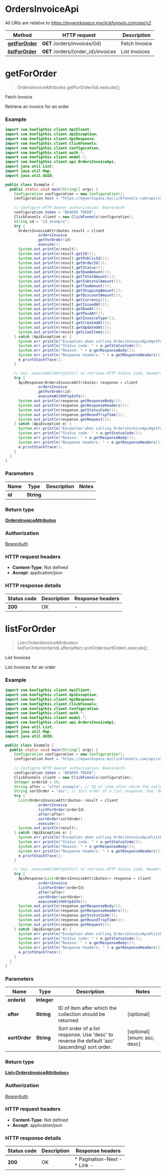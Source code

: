 # OrdersInvoiceApi

All URIs are relative to *https://myworkspace.myclickfunnels.com/api/v2*

| Method | HTTP request | Description |
|------------- | ------------- | -------------|
| [**getForOrder**](OrdersInvoiceApi.md#getForOrder) | **GET** /orders/invoices/{id} | Fetch Invoice |
| [**listForOrder**](OrdersInvoiceApi.md#listForOrder) | **GET** /orders/{order_id}/invoices | List Invoices |


<a name="getForOrder"></a>
# **getForOrder**
> OrdersInvoiceAttributes getForOrder(id).execute();

Fetch Invoice

Retrieve an invoice for an order

### Example
```java
import com.konfigthis.client.ApiClient;
import com.konfigthis.client.ApiException;
import com.konfigthis.client.ApiResponse;
import com.konfigthis.client.ClickFunnels;
import com.konfigthis.client.Configuration;
import com.konfigthis.client.auth.*;
import com.konfigthis.client.model.*;
import com.konfigthis.client.api.OrdersInvoiceApi;
import java.util.List;
import java.util.Map;
import java.util.UUID;

public class Example {
  public static void main(String[] args) {
    Configuration configuration = new Configuration();
    configuration.host = "https://myworkspace.myclickfunnels.com/api/v2";
    
    // Configure HTTP bearer authorization: BearerAuth
    configuration.token = "BEARER TOKEN";
    ClickFunnels client = new ClickFunnels(configuration);
    String id = "id_example";
    try {
      OrdersInvoiceAttributes result = client
              .ordersInvoice
              .getForOrder(id)
              .execute();
      System.out.println(result);
      System.out.println(result.getId());
      System.out.println(result.getPublicId());
      System.out.println(result.getOrderId());
      System.out.println(result.getStatus());
      System.out.println(result.getDueAmount());
      System.out.println(result.getTotalAmount());
      System.out.println(result.getSubtotalAmount());
      System.out.println(result.getTaxAmount());
      System.out.println(result.getShippingAmount());
      System.out.println(result.getDiscountAmount());
      System.out.println(result.getCurrency());
      System.out.println(result.getIssuedAt());
      System.out.println(result.getDueAt());
      System.out.println(result.getPaidAt());
      System.out.println(result.getInvoiceType());
      System.out.println(result.getCreatedAt());
      System.out.println(result.getUpdatedAt());
      System.out.println(result.getLineItems());
    } catch (ApiException e) {
      System.err.println("Exception when calling OrdersInvoiceApi#getForOrder");
      System.err.println("Status code: " + e.getStatusCode());
      System.err.println("Reason: " + e.getResponseBody());
      System.err.println("Response headers: " + e.getResponseHeaders());
      e.printStackTrace();
    }

    // Use .executeWithHttpInfo() to retrieve HTTP Status Code, Headers and Request
    try {
      ApiResponse<OrdersInvoiceAttributes> response = client
              .ordersInvoice
              .getForOrder(id)
              .executeWithHttpInfo();
      System.out.println(response.getResponseBody());
      System.out.println(response.getResponseHeaders());
      System.out.println(response.getStatusCode());
      System.out.println(response.getRoundTripTime());
      System.out.println(response.getRequest());
    } catch (ApiException e) {
      System.err.println("Exception when calling OrdersInvoiceApi#getForOrder");
      System.err.println("Status code: " + e.getStatusCode());
      System.err.println("Reason: " + e.getResponseBody());
      System.err.println("Response headers: " + e.getResponseHeaders());
      e.printStackTrace();
    }
  }
}

```

### Parameters

| Name | Type | Description  | Notes |
|------------- | ------------- | ------------- | -------------|
| **id** | **String**|  | |

### Return type

[**OrdersInvoiceAttributes**](OrdersInvoiceAttributes.md)

### Authorization

[BearerAuth](../README.md#BearerAuth)

### HTTP request headers

 - **Content-Type**: Not defined
 - **Accept**: application/json

### HTTP response details
| Status code | Description | Response headers |
|-------------|-------------|------------------|
| **200** | OK |  -  |

<a name="listForOrder"></a>
# **listForOrder**
> List&lt;OrdersInvoiceAttributes&gt; listForOrder(orderId).after(after).sortOrder(sortOrder).execute();

List Invoices

List invoices for an order

### Example
```java
import com.konfigthis.client.ApiClient;
import com.konfigthis.client.ApiException;
import com.konfigthis.client.ApiResponse;
import com.konfigthis.client.ClickFunnels;
import com.konfigthis.client.Configuration;
import com.konfigthis.client.auth.*;
import com.konfigthis.client.model.*;
import com.konfigthis.client.api.OrdersInvoiceApi;
import java.util.List;
import java.util.Map;
import java.util.UUID;

public class Example {
  public static void main(String[] args) {
    Configuration configuration = new Configuration();
    configuration.host = "https://myworkspace.myclickfunnels.com/api/v2";
    
    // Configure HTTP bearer authorization: BearerAuth
    configuration.token = "BEARER TOKEN";
    ClickFunnels client = new ClickFunnels(configuration);
    Integer orderId = 56;
    String after = "after_example"; // ID of item after which the collection should be returned
    String sortOrder = "asc"; // Sort order of a list response. Use 'desc' to reverse the default 'asc' (ascending) sort order.
    try {
      List<OrdersInvoiceAttributes> result = client
              .ordersInvoice
              .listForOrder(orderId)
              .after(after)
              .sortOrder(sortOrder)
              .execute();
      System.out.println(result);
    } catch (ApiException e) {
      System.err.println("Exception when calling OrdersInvoiceApi#listForOrder");
      System.err.println("Status code: " + e.getStatusCode());
      System.err.println("Reason: " + e.getResponseBody());
      System.err.println("Response headers: " + e.getResponseHeaders());
      e.printStackTrace();
    }

    // Use .executeWithHttpInfo() to retrieve HTTP Status Code, Headers and Request
    try {
      ApiResponse<List<OrdersInvoiceAttributes>> response = client
              .ordersInvoice
              .listForOrder(orderId)
              .after(after)
              .sortOrder(sortOrder)
              .executeWithHttpInfo();
      System.out.println(response.getResponseBody());
      System.out.println(response.getResponseHeaders());
      System.out.println(response.getStatusCode());
      System.out.println(response.getRoundTripTime());
      System.out.println(response.getRequest());
    } catch (ApiException e) {
      System.err.println("Exception when calling OrdersInvoiceApi#listForOrder");
      System.err.println("Status code: " + e.getStatusCode());
      System.err.println("Reason: " + e.getResponseBody());
      System.err.println("Response headers: " + e.getResponseHeaders());
      e.printStackTrace();
    }
  }
}

```

### Parameters

| Name | Type | Description  | Notes |
|------------- | ------------- | ------------- | -------------|
| **orderId** | **Integer**|  | |
| **after** | **String**| ID of item after which the collection should be returned | [optional] |
| **sortOrder** | **String**| Sort order of a list response. Use &#39;desc&#39; to reverse the default &#39;asc&#39; (ascending) sort order. | [optional] [enum: asc, desc] |

### Return type

[**List&lt;OrdersInvoiceAttributes&gt;**](OrdersInvoiceAttributes.md)

### Authorization

[BearerAuth](../README.md#BearerAuth)

### HTTP request headers

 - **Content-Type**: Not defined
 - **Accept**: application/json

### HTTP response details
| Status code | Description | Response headers |
|-------------|-------------|------------------|
| **200** | OK |  * Pagination-Next -  <br>  * Link -  <br>  |

